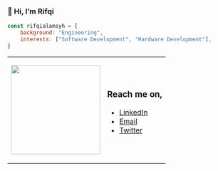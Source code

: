 ### 👋 Hi, I’m Rifqi
```javascript
const rifqialamsyh = {
    background: "Engineering",
    interests: ["Software Development", "Hardware Development"],
}
```
<table align="center">
  <tr>
    <td>
      <p align="center">
        <a href="https://github.com/rifqialamsyh">
          <!-- <img height="150em" src="https://github-readme-stats-eight-theta.vercel.app/api?username=rifqialamsyh&show_icons=true&theme=algolia&include_all_commits=true&count_private=true"/> -->
          <img height="200em" src="https://github-readme-stats-eight-theta.vercel.app/api/top-langs/?username=rifqialamsyh&layout=compact&langs_count=8&theme=react"/>
        </a>
      </p>
    </td>
    <td>
      <h3>Reach me on,</h3>
      <ul>
        <li><a href="https://www.linkedin.com/in/rifqialamsyh/">LinkedIn</a></li>
        <li><a href="mailto:rifqialamsyh@gmail.com">Email</a></li>
        <li><a href="https://twitter.com/rifqialamsyh">Twitter</a></li>
      </ul>
    </td>
  </tr>
</table>

<!---
getProfile: function() {
        return `
        Status: ${this.status}
        Height: ${this.height}
        Pronouns: ${this.pronouns}
        Background: ${this.background}
        Interests: ${this.interests.join(", ")}
        `;
    }

rifqialamsyh/rifqialamsyh is a ✨ special ✨ repository because its `README.md` (this file) appears on your GitHub profile.
You can click the Preview link to take a look at your changes.
--->
